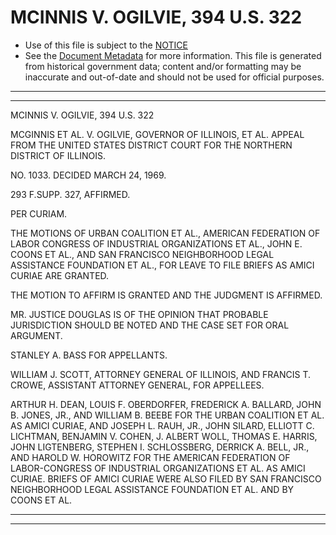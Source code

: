 ---
---

# MCINNIS V. OGILVIE, 394 U.S. 322

* Use of this file is subject to the [NOTICE](https://github.com/publicdocs/notice/blob/master/NOTICE)
* See the [Document Metadata](../../../) for more information.
  This file is generated from historical government data; content and/or formatting may be inaccurate and out-of-date and should not be used for official purposes.

----------
----------

MCINNIS V. OGILVIE, 394 U.S. 322

MCGINNIS ET AL. V. OGILVIE, GOVERNOR OF ILLINOIS, ET AL. APPEAL FROM THE UNITED STATES DISTRICT COURT FOR THE NORTHERN DISTRICT OF ILLINOIS.

NO. 1033.  DECIDED MARCH 24, 1969.

293 F.SUPP.  327, AFFIRMED.

PER CURIAM.

THE MOTIONS OF URBAN COALITION ET AL., AMERICAN FEDERATION OF LABOR CONGRESS OF INDUSTRIAL ORGANIZATIONS ET AL., JOHN E. COONS ET AL., AND SAN FRANCISCO NEIGHBORHOOD LEGAL ASSISTANCE FOUNDATION ET AL., FOR LEAVE TO FILE BRIEFS AS AMICI CURIAE ARE GRANTED.

THE MOTION TO AFFIRM IS GRANTED AND THE JUDGMENT IS AFFIRMED.

MR. JUSTICE DOUGLAS IS OF THE OPINION THAT PROBABLE JURISDICTION SHOULD BE NOTED AND THE CASE SET FOR ORAL ARGUMENT.

STANLEY A. BASS FOR APPELLANTS.

WILLIAM J. SCOTT, ATTORNEY GENERAL OF ILLINOIS, AND FRANCIS T. CROWE, ASSISTANT ATTORNEY GENERAL, FOR APPELLEES.

ARTHUR H. DEAN, LOUIS F. OBERDORFER, FREDERICK A. BALLARD, JOHN B. JONES, JR., AND WILLIAM B. BEEBE FOR THE URBAN COALITION ET AL. AS AMICI CURIAE, AND JOSEPH L. RAUH, JR., JOHN SILARD, ELLIOTT C. LICHTMAN, BENJAMIN V. COHEN, J. ALBERT WOLL, THOMAS E. HARRIS, JOHN LIGTENBERG, STEPHEN I. SCHLOSSBERG, DERRICK A. BELL, JR., AND HAROLD W. HOROWITZ FOR THE AMERICAN FEDERATION OF LABOR-CONGRESS OF INDUSTRIAL ORGANIZATIONS ET AL. AS AMICI CURIAE.  BRIEFS OF AMICI CURIAE WERE ALSO FILED BY SAN FRANCISCO NEIGHBORHOOD LEGAL ASSISTANCE FOUNDATION ET AL. AND BY COONS ET AL.


----------
----------

